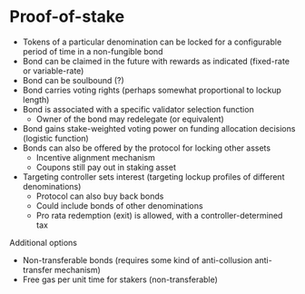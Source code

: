 # Proof-of-stake

- Tokens of a particular denomination can be locked for a configurable period of time in a non-fungible bond
- Bond can be claimed in the future with rewards as indicated (fixed-rate or variable-rate)
- Bond can be soulbound (?)
- Bond carries voting rights (perhaps somewhat proportional to lockup length)
- Bond is associated with a specific validator selection function
    - Owner of the bond may redelegate (or equivalent)
- Bond gains stake-weighted voting power on funding allocation decisions (logistic function)
- Bonds can also be offered by the protocol for locking other assets 
    - Incentive alignment mechanism
    - Coupons still pay out in staking asset 
- Targeting controller sets interest (targeting lockup profiles of different denominations)
    - Protocol can also buy back bonds
    - Could include bonds of other denominations
    - Pro rata redemption (exit) is allowed, with a controller-determined tax

Additional options

- Non-transferable bonds (requires some kind of anti-collusion anti-transfer mechanism)
- Free gas per unit time for stakers (non-transferable)
